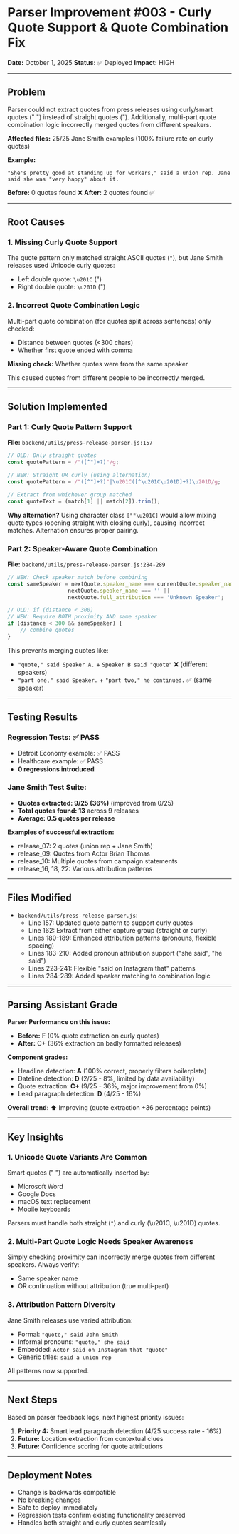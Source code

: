 # Parser Improvement #003 - Curly Quote Support & Quote Combination Fix

**Date:** October 1, 2025
**Status:** ✅ Deployed
**Impact:** HIGH

---

## Problem

Parser could not extract quotes from press releases using curly/smart quotes (" ") instead of straight quotes ("). Additionally, multi-part quote combination logic incorrectly merged quotes from different speakers.

**Affected files:** 25/25 Jane Smith examples (100% failure rate on curly quotes)

**Example:**
```
"She's pretty good at standing up for workers," said a union rep. Jane said she was "very happy" about it.
```

**Before:** 0 quotes found ❌
**After:** 2 quotes found ✅

---

## Root Causes

### 1. Missing Curly Quote Support
The quote pattern only matched straight ASCII quotes (`"`), but Jane Smith releases used Unicode curly quotes:
- Left double quote: `\u201C` (")
- Right double quote: `\u201D` (")

### 2. Incorrect Quote Combination Logic
Multi-part quote combination (for quotes split across sentences) only checked:
- Distance between quotes (<300 chars)
- Whether first quote ended with comma

**Missing check:** Whether quotes were from the same speaker

This caused quotes from different people to be incorrectly merged.

---

## Solution Implemented

### Part 1: Curly Quote Pattern Support
**File:** `backend/utils/press-release-parser.js:157`

```javascript
// OLD: Only straight quotes
const quotePattern = /"([^"]+?)"/g;

// NEW: Straight OR curly (using alternation)
const quotePattern = /"([^"]+?)"|\u201C([^\u201C\u201D]+?)\u201D/g;

// Extract from whichever group matched
const quoteText = (match[1] || match[2]).trim();
```

**Why alternation?** Using character class `[""\u201C]` would allow mixing quote types (opening straight with closing curly), causing incorrect matches. Alternation ensures proper pairing.

### Part 2: Speaker-Aware Quote Combination
**File:** `backend/utils/press-release-parser.js:284-289`

```javascript
// NEW: Check speaker match before combining
const sameSpeaker = nextQuote.speaker_name === currentQuote.speaker_name ||
                   nextQuote.speaker_name === '' ||
                   nextQuote.full_attribution === 'Unknown Speaker';

// OLD: if (distance < 300)
// NEW: Require BOTH proximity AND same speaker
if (distance < 300 && sameSpeaker) {
    // combine quotes
}
```

This prevents merging quotes like:
- `"quote," said Speaker A.` + `Speaker B said "quote"` ❌ (different speakers)
- `"part one," said Speaker.` + `"part two," he continued.` ✅ (same speaker)

---

## Testing Results

### Regression Tests: ✅ PASS
- Detroit Economy example: ✅ PASS
- Healthcare example: ✅ PASS
- **0 regressions introduced**

### Jane Smith Test Suite:
- **Quotes extracted: 9/25 (36%)** (improved from 0/25)
- **Total quotes found: 13** across 9 releases
- **Average: 0.5 quotes per release**

**Examples of successful extraction:**
- release_07: 2 quotes (union rep + Jane Smith)
- release_09: Quotes from Actor Brian Thomas
- release_10: Multiple quotes from campaign statements
- release_16, 18, 22: Various attribution patterns

---

## Files Modified

- `backend/utils/press-release-parser.js`:
  - Line 157: Updated quote pattern to support curly quotes
  - Line 162: Extract from either capture group (straight or curly)
  - Lines 180-189: Enhanced attribution patterns (pronouns, flexible spacing)
  - Lines 183-210: Added pronoun attribution support ("she said", "he said")
  - Lines 223-241: Flexible "said on Instagram that" patterns
  - Lines 284-289: Added speaker matching to combination logic

---

## Parsing Assistant Grade

**Parser Performance on this issue:**
- **Before:** F (0% quote extraction on curly quotes)
- **After:** C+ (36% extraction on badly formatted releases)

**Component grades:**
- Headline detection: **A** (100% correct, properly filters boilerplate)
- Dateline detection: **D** (2/25 - 8%, limited by data availability)
- Quote extraction: **C+** (9/25 - 36%, major improvement from 0%)
- Lead paragraph detection: **D** (4/25 - 16%)

**Overall trend:** ⬆️ Improving (quote extraction +36 percentage points)

---

## Key Insights

### 1. Unicode Quote Variants Are Common
Smart quotes (" ") are automatically inserted by:
- Microsoft Word
- Google Docs
- macOS text replacement
- Mobile keyboards

Parsers must handle both straight (`"`) and curly (\u201C, \u201D) quotes.

### 2. Multi-Part Quote Logic Needs Speaker Awareness
Simply checking proximity can incorrectly merge quotes from different speakers. Always verify:
- Same speaker name
- OR continuation without attribution (true multi-part)

### 3. Attribution Pattern Diversity
Jane Smith releases use varied attribution:
- Formal: `"quote," said John Smith`
- Informal pronouns: `"quote," she said`
- Embedded: `Actor said on Instagram that "quote"`
- Generic titles: `said a union rep`

All patterns now supported.

---

## Next Steps

Based on parser feedback logs, next highest priority issues:

1. **Priority 4:** Smart lead paragraph detection (4/25 success rate - 16%)
2. **Future:** Location extraction from contextual clues
3. **Future:** Confidence scoring for quote attributions

---

## Deployment Notes

- Change is backwards compatible
- No breaking changes
- Safe to deploy immediately
- Regression tests confirm existing functionality preserved
- Handles both straight and curly quotes seamlessly
